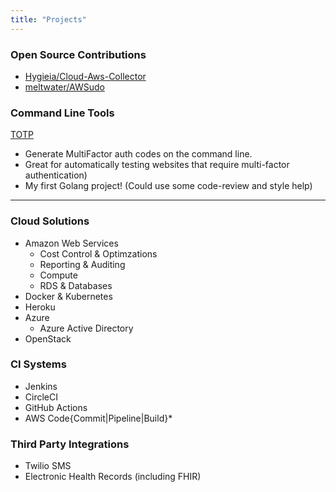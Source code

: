```yaml
---
title: "Projects"
---
```


### Open Source Contributions

* [Hygieia/Cloud-Aws-Collector](https://github.com/Hygieia/hygieia-cloud-aws-collector/pull/7)
* [meltwater/AWSudo](https://github.com/meltwater/awsudo/pull/39)

### Command Line Tools

[TOTP](https://gitlab.com/agilesyndrome/totp)

* Generate MultiFactor auth codes on the command line.
* Great for automatically testing websites that require multi-factor authentication)
* My first Golang project! (Could use some code-review and style help)

<hr/>

### Cloud Solutions

* Amazon Web Services
  - Cost Control & Optimzations
  - Reporting & Auditing
  - Compute
  - RDS & Databases
* Docker & Kubernetes
* Heroku
* Azure
  - Azure Active Directory
* OpenStack

### CI Systems
* Jenkins
* CircleCI
* GitHub Actions
* AWS Code{Commit|Pipeline|Build}*

### Third Party Integrations

* Twilio SMS
* Electronic Health Records (including FHIR)
